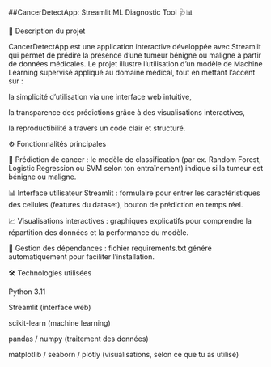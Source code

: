 ##CancerDetectApp: Streamlit ML Diagnostic Tool 🩺📊

📌 Description du projet

CancerDetectApp est une application interactive développée avec Streamlit qui permet de prédire la présence d’une tumeur bénigne ou maligne à partir de données médicales.
Le projet illustre l’utilisation d’un modèle de Machine Learning supervisé appliqué au domaine médical, tout en mettant l’accent sur :

la simplicité d’utilisation via une interface web intuitive,

la transparence des prédictions grâce à des visualisations interactives,

la reproductibilité à travers un code clair et structuré.

⚙️ Fonctionnalités principales

🧬 Prédiction de cancer : le modèle de classification (par ex. Random Forest, Logistic Regression ou SVM selon ton entraînement) indique si la tumeur est bénigne ou maligne.

📊 Interface utilisateur Streamlit : formulaire pour entrer les caractéristiques des cellules (features du dataset), bouton de prédiction en temps réel.

📈 Visualisations interactives : graphiques explicatifs pour comprendre la répartition des données et la performance du modèle.

💾 Gestion des dépendances : fichier requirements.txt généré automatiquement pour faciliter l’installation.

🛠️ Technologies utilisées

Python 3.11

Streamlit (interface web)

scikit-learn (machine learning)

pandas / numpy (traitement des données)

matplotlib / seaborn / plotly (visualisations, selon ce que tu as utilisé)
